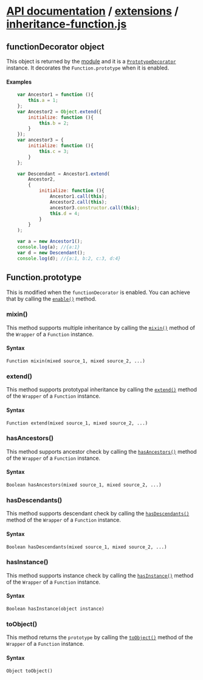# [API documentation](../../index.md) / [extensions](../index.md) / [inheritance-function.js](index.md)

## functionDecorator object

This object is returned by the [module](index.md) and it is a [`PrototypeDecorator`](../inheritance-decorator/PrototypeDecorator.md) instance.
It decorates the `Function.prototype` when it is enabled.

#### Examples

```js
    var Ancestor1 = function (){
        this.a = 1;
    };
    var Ancestor2 = Object.extend({
        initialize: function (){
            this.b = 2;
        }
    });
    var ancestor3 = {
        initialize: function (){
            this.c = 3;
        }
    };

    var Descendant = Ancestor1.extend(
        Ancestor2,
        {
            initialize: function (){
                Ancestor1.call(this);
                Ancestor2.call(this);
                ancestor3.constructor.call(this);
                this.d = 4;
            }
        }
    );

    var a = new Ancestor1();
    console.log(a); //{a:1}
    var d = new Descendant();
    console.log(d); //{a:1, b:2, c:3, d:4}
```

## Function.prototype

This is modified when the `functionDecorator` is enabled.
You can achieve that by calling the [`enable()`](../inheritance-decorator/PrototypeDecorator.md#enable) method.

### <a name="mixin"></a>mixin()

This method supports multiple inheritance by calling the [`mixin()`](../../inheritance/Wrapper.md#mixin) method of the `Wrapper` of a `Function` instance.

#### Syntax

`Function mixin(mixed source_1, mixed source_2, ...)`

### <a name="extend"></a>extend()

This method supports prototypal inheritance by calling the [`extend()`](../../inheritance/Wrapper.md#extend) method of the `Wrapper` of a `Function` instance.

#### Syntax

`Function extend(mixed source_1, mixed source_2, ...)`

### <a name="hasAncestors"></a>hasAncestors()

This method supports ancestor check by calling the [`hasAncestors()`](../../inheritance/Wrapper.md#hasAncestors) method of the `Wrapper` of a `Function` instance.

#### Syntax

`Boolean hasAncestors(mixed source_1, mixed source_2, ...)`

### <a name="hasDescendants"></a>hasDescendants()

This method supports descendant check by calling the [`hasDescendants()`](../../inheritance/Wrapper.md#hasDescendants) method of the `Wrapper` of a `Function` instance.

#### Syntax

`Boolean hasDescendants(mixed source_1, mixed source_2, ...)`

### <a name="hasInstance"></a>hasInstance()

This method supports instance check by calling the [`hasInstance()`](../../inheritance/Wrapper.md#hasInstance) method of the `Wrapper` of a `Function` instance.

#### Syntax

`Boolean hasInstance(object instance)`

### <a name="toObject"></a>toObject()

This method returns the `prototype` by calling the [`toObject()`](../../inheritance/Wrapper.md#toObject) method of the `Wrapper` of a `Function` instance.

#### Syntax

`Object toObject()`